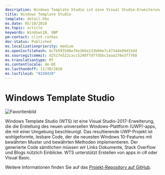```yaml
---
description: Windows Template Studio ist eine Visual Studio-Erweiterung für das schnelle Erstellen von UWP-apps.
title: Windows Template Studio
template: detail.hbs
ms.date: 05/10/2018
ms.topic: article
keywords: Windows10, UWP
pm-contact: clint.rutkas
doc-status: Published
ms.localizationpriority: medium
ms.openlocfilehash: 6cfb593508ef6e366e133b04e7c47344e09d33dd
ms.sourcegitcommit: d2517e522cacc5240f7dffd5bc1eaa278e3f7768
ms.translationtype: MT
ms.contentlocale: de-DE
ms.lasthandoff: 11/30/2018
ms.locfileid: "8339439"
---
```

# <a name="windows-template-studio"></a>Windows Template Studio

![Favoritenbild](images/wts1.png)

Windows Template Studio (WTS) ist eine Visual Studio-2017-Erweiterung, die die Erstellung des neuen universellen Windows-Plattform (UWP)-apps, die mit einer Umgebung beschleunigt. Das resultierende UWP-Projekt ist wohlgeformte, lesbare Code, der die neuesten Windows 10-Features mit bewährten Muster und bewährten Methoden implementieren. Der generierte Code sämtlichen müssen wir Links Dokumente, Stack Overflow und Blogs nützlich Einblicke. WTS unterstützt Erstellen von apps in c# oder Visual Basic.

Weitere Informationen finden Sie auf das [Projekt-Repository auf GitHub](https://github.com/microsoft/windowsTemplateStudio).


